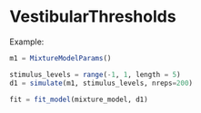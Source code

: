 # VestibularThresholds

Example:

```julia
m1 = MixtureModelParams()

stimulus_levels = range(-1, 1, length = 5)
d1 = simulate(m1, stimulus_levels, nreps=200)

fit = fit_model(mixture_model, d1)
```
